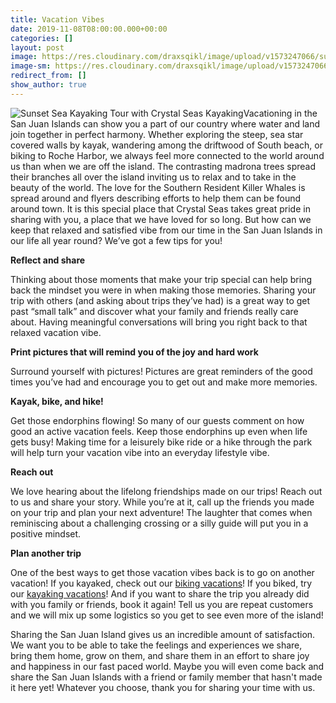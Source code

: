 ```yaml
---
title: Vacation Vibes
date: 2019-11-08T08:00:00.000+00:00
categories: []
layout: post
image: https://res.cloudinary.com/draxsqikl/image/upload/v1573247066/sunset-2_1_ktgtfi.jpg
image-sm: https://res.cloudinary.com/draxsqikl/image/upload/v1573247066/sunset-2_1_ktgtfi.jpg
redirect_from: []
show_author: true
---
```

![Sunset Sea Kayaking Tour with Crystal Seas Kayaking](https://res.cloudinary.com/draxsqikl/image/upload/w_800,ar_16:9,c_fill/v1573247066/sunset-2_1_ktgtfi.jpg "Sunset Sea Kayaking Tour with Crystal Seas Kayaking")Vacationing in the San Juan Islands can show you a part of our country where water and land join together in perfect harmony. Whether exploring the steep, sea star covered walls by kayak, wandering among the driftwood of South beach, or biking to Roche Harbor, we always feel more connected to the world around us than when we are off the island. The contrasting madrona trees spread their branches all over the island inviting us to relax and to take in the beauty of the world. The love for the Southern Resident Killer Whales is spread around and flyers describing efforts to help them can be found around town. It is this special place that Crystal Seas takes great pride in sharing with you, a place that we have loved for so long. But how can we keep that relaxed and satisfied vibe from our time in the San Juan Islands in our life all year round? We’ve got a few tips for you!

**Reflect and share**

Thinking about those moments that make your trip special can help bring back the mindset you were in when making those memories. Sharing your trip with others (and asking about trips they’ve had) is a great way to get past “small talk” and discover what your family and friends really care about. Having meaningful conversations will bring you right back to that relaxed vacation vibe.

**Print pictures that will remind you of the joy and hard work**

Surround yourself with pictures! Pictures are great reminders of the good times you’ve had and encourage you to get out and make more memories.

**Kayak, bike, and hike!**

Get those endorphins flowing! So many of our guests comment on how good an active vacation feels. Keep those endorphins up even when life gets busy! Making time for a leisurely bike ride or a hike through the park will help turn your vacation vibe into an everyday lifestyle vibe.

**Reach out**

We love hearing about the lifelong friendships made on our trips! Reach out to us and share your story. While you’re at it, call up the friends you made on your trip and plan your next adventure! The laughter that comes when reminiscing about a challenging crossing or a silly guide will put you in a positive mindset.

**Plan another trip**

One of the best ways to get those vacation vibes back is to go on another vacation! If you kayaked, check out our [biking vacations](https://www.goterratrek.com)! If you biked, try our [kayaking vacations](https://www.crystalseas.com)! And if you want to share the trip you already did with you family or friends, book it again! Tell us you are repeat customers and we will mix up some logistics so you get to see even more of the island!

Sharing the San Juan Island gives us an incredible amount of satisfaction. We want you to be able to take the feelings and experiences we share, bring them home, grow on them, and share them in an effort to share joy and happiness in our fast paced world. Maybe you will even come back and share the San Juan Islands with a friend or family member that hasn't made it here yet! Whatever you choose, thank you for sharing your time with us.
